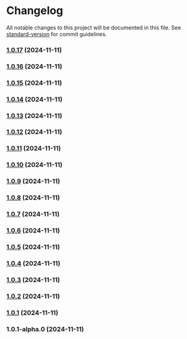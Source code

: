 # Changelog

All notable changes to this project will be documented in this file. See [standard-version](https://github.com/conventional-changelog/standard-version) for commit guidelines.

### [1.0.17](https://github.com/ohimg/ohimg-js/compare/v1.0.16...v1.0.17) (2024-11-11)

### [1.0.16](https://github.com/ohimg/ohimg-js/compare/v1.0.15...v1.0.16) (2024-11-11)

### [1.0.15](https://github.com/ohimg/ohimg-js/compare/v1.0.14...v1.0.15) (2024-11-11)

### [1.0.14](https://github.com/ohimg/ohimg-js/compare/v1.0.13...v1.0.14) (2024-11-11)

### [1.0.13](https://github.com/ohimg/ohimg-js/compare/v1.0.12...v1.0.13) (2024-11-11)

### [1.0.12](https://github.com/ohimg/ohimg-js/compare/v1.0.11...v1.0.12) (2024-11-11)

### [1.0.11](https://github.com/ohimg/ohimg-js/compare/v1.0.10...v1.0.11) (2024-11-11)

### [1.0.10](https://github.com/ohimg/ohimg-js/compare/v1.0.9...v1.0.10) (2024-11-11)

### [1.0.9](https://github.com/ohimg/ohimg-js/compare/v1.0.8...v1.0.9) (2024-11-11)

### [1.0.8](https://github.com/ohimg/ohimg-js/compare/v1.0.7...v1.0.8) (2024-11-11)

### [1.0.7](https://github.com/ohimg/ohimg-js/compare/v1.0.6...v1.0.7) (2024-11-11)

### [1.0.6](https://github.com/ohimg/ohimg-js/compare/v1.0.5...v1.0.6) (2024-11-11)

### [1.0.5](https://github.com/ohimg/ohimg-js/compare/v1.0.4...v1.0.5) (2024-11-11)

### [1.0.4](https://github.com/ohimg/ohimg-js/compare/v1.0.3...v1.0.4) (2024-11-11)

### [1.0.3](https://github.com/ohimg/ohimg-js/compare/v1.0.2...v1.0.3) (2024-11-11)

### [1.0.2](https://github.com/ohimg/ohimg-js/compare/v1.0.1...v1.0.2) (2024-11-11)

### [1.0.1](https://github.com/ohimg/ohimg-js/compare/v1.0.1-alpha.0...v1.0.1) (2024-11-11)

### 1.0.1-alpha.0 (2024-11-11)
